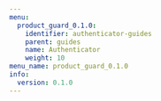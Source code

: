 ```yaml
---
menu:
  product_guard_0.1.0:
    identifier: authenticator-guides
    parent: guides
    name: Authenticator
    weight: 10
menu_name: product_guard_0.1.0
info:
  version: 0.1.0
---
```


